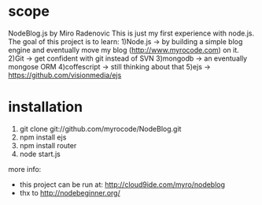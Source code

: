 # scope
NodeBlog.js by Miro Radenovic
This is just my first experience with node.js.
The goal of this project is to learn:
1)Node.js -> by building a simple blog engine and eventually move my blog (http://www.myrocode.com) on it.
2)Git -> get confident with git instead of SVN
3)mongodb -> an eventually mongose ORM
4)coffescript -> still thinking about that
5)ejs -> https://github.com/visionmedia/ejs

# installation
1. git clone git://github.com/myrocode/NodeBlog.git
2. npm install ejs
3. npm install router
4. node start.js




more info:
- this project can be run at: http://cloud9ide.com/myro/nodeblog
- thx to http://nodebeginner.org/